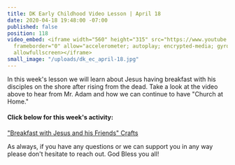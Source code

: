 ```yaml
---
title: DK Early Childhood Video Lesson | April 18
date: 2020-04-18 19:48:00 -07:00
published: false
position: 118
video_embed: <iframe width="560" height="315" src="https://www.youtube.com/embed/uO0w2bvIiZU"
  frameborder="0" allow="accelerometer; autoplay; encrypted-media; gyroscope; picture-in-picture"
  allowfullscreen></iframe>
small_image: "/uploads/dk_ec_april-18.jpg"
---
```


In this week's lesson we will learn about Jesus having breakfast with his disciples on the shore after rising from the dead. Take a look at the video above to hear from Mr. Adam and how we can continue to have "Church at Home."

#### Click below for this week's activity:
["Breakfast with Jesus and his Friends" Crafts 
](https://drive.google.com/file/d/1_TQusHabOfyJuLymsFQ08FrHFNIXtg5U/view?usp=sharing) 

As always, if you have any questions or we can support you in any way please don't hesitate to reach out. God Bless you all!